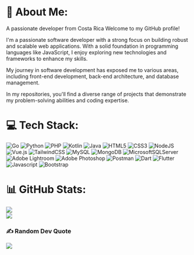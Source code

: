 # 💫 About Me:
A passionate developer from Costa Rica
Welcome to my GitHub profile!

I'm a passionate software developer with a strong focus on building robust and scalable web applications. With a solid foundation in programming languages like JavaScript, I enjoy exploring new technologies and frameworks to enhance my skills.

My journey in software development has exposed me to various areas, including front-end development, back-end architecture, and database management. 

In my repositories, you'll find a diverse range of projects that demonstrate my problem-solving abilities and coding expertise.



# 💻 Tech Stack:
![Go](https://img.shields.io/badge/go-%2300ADD8.svg?style=for-the-badge&logo=go&logoColor=white) ![Python](https://img.shields.io/badge/python-3670A0?style=for-the-badge&logo=python&logoColor=ffdd54) ![PHP](https://img.shields.io/badge/php-%23777BB4.svg?style=for-the-badge&logo=php&logoColor=white) ![Kotlin](https://img.shields.io/badge/kotlin-%230095D5.svg?style=for-the-badge&logo=kotlin&logoColor=white) ![Java](https://img.shields.io/badge/java-%23ED8B00.svg?style=for-the-badge&logo=java&logoColor=white) ![HTML5](https://img.shields.io/badge/html5-%23E34F26.svg?style=for-the-badge&logo=html5&logoColor=white) ![CSS3](https://img.shields.io/badge/css3-%231572B6.svg?style=for-the-badge&logo=css3&logoColor=white) ![NodeJS](https://img.shields.io/badge/node.js-6DA55F?style=for-the-badge&logo=node.js&logoColor=white) ![Vue.js](https://img.shields.io/badge/vuejs-%2335495e.svg?style=for-the-badge&logo=vuedotjs&logoColor=%234FC08D) ![TailwindCSS](https://img.shields.io/badge/tailwindcss-%2338B2AC.svg?style=for-the-badge&logo=tailwind-css&logoColor=white) ![MySQL](https://img.shields.io/badge/mysql-%2300f.svg?style=for-the-badge&logo=mysql&logoColor=white) ![MongoDB](https://img.shields.io/badge/MongoDB-%234ea94b.svg?style=for-the-badge&logo=mongodb&logoColor=white) ![MicrosoftSQLServer](https://img.shields.io/badge/Microsoft%20SQL%20Sever-CC2927?style=for-the-badge&logo=microsoft%20sql%20server&logoColor=white) ![Adobe Lightroom](https://img.shields.io/badge/Adobe%20Lightroom-31A8FF.svg?style=for-the-badge&logo=Adobe%20Lightroom&logoColor=white) ![Adobe Photoshop](https://img.shields.io/badge/adobephotoshop-%2331A8FF.svg?style=for-the-badge&logo=adobephotoshop&logoColor=white) ![Postman](https://img.shields.io/badge/Postman-FF6C37?style=for-the-badge&logo=postman&logoColor=white)
![Dart](https://img.shields.io/badge/DART-00B4AA?style=for-the-badge&logo=dart&logoColor=white)
![Flutter](https://img.shields.io/badge/FLUTTER-52C5FB?style=for-the-badge&logo=flutter&logoColor=white)
![Javascript](https://img.shields.io/badge/JAVASCRIPT-EFD81D?style=for-the-badge&logo=javascript&logoColor=black)
![Bootstrap](https://img.shields.io/badge/BOOTSTRAP-533979?style=for-the-badge&logo=bootstrap&logoColor=white)

# 📊 GitHub Stats:
![](https://github-readme-streak-stats.herokuapp.com/?user=JordyV23&theme=radical&hide_border=true)<br/>
![](https://github-readme-stats.vercel.app/api?username=JordyV23&theme=radical&hide_border=true&include_all_commits=false&count_private=false)<br/>
<!--![](https://github-readme-stats.vercel.app/api/top-langs/?username=JordyV23&theme=radical&hide_border=true&include_all_commits=false&count_private=false&layout=compact)
-->

### ✍️ Random Dev Quote
![](https://quotes-github-readme.vercel.app/api?type=horizontal&theme=radical)


<!-- Proudly created with GPRM ( https://gprm.itsvg.in ) -->
